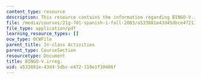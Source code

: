 ```yaml
---
content_type: resource
description: This resource contains the information regarding BINGO-V.irreg.
file: /media/courses/21g-701-spanish-i-fall-2003/a533881e43d45dbce472110e1f30406f_MIT21G_701F03_8bingo.pdf
file_type: application/pdf
learning_resource_types: []
ocw_type: OCWFile
parent_title: In-class Activities
parent_type: CourseSection
resourcetype: Document
title: BINGO-V.irreg.
uid: a533881e-43d4-5dbc-e472-110e1f30406f
---
```

